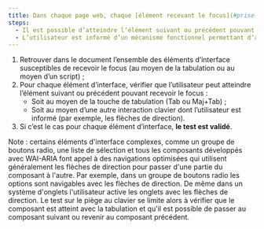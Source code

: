 ```yaml
---
title: Dans chaque page web, chaque [élément recevant le focus](#prise-de-focus) vérifie-t-il une de ces conditions ?
steps:
  - Il est possible d’atteindre l’élément suivant ou précédent pouvant recevoir le focus avec la touche de tabulation ;
  - L’utilisateur est informé d’un mécanisme fonctionnel permettant d’atteindre au clavier l’élément suivant ou précédent pouvant recevoir le focus.
---
```


1. Retrouver dans le document l’ensemble des éléments d’interface susceptibles de recevoir le focus (au moyen de la tabulation ou au moyen d’un script) ;
2. Pour chaque élément d’interface, vérifier que l’utilisateur peut atteindre l’élément suivant ou précédent pouvant recevoir le focus :
   - Soit au moyen de la touche de tabulation (Tab ou Maj+Tab) ;
   - Soit au moyen d’une autre interaction clavier dont l’utilisateur est informé (par exemple, les flèches de direction).
3. Si c’est le cas pour chaque élément d’interface, **le test est validé**.

Note : certains éléments d'interface complexes, comme un groupe de boutons radio, une liste de sélection et tous les composants développés avec WAI-ARIA font appel à des navigations optimisées qui utilisent généralement les flèches de direction pour passer d'une partie du composant à l'autre. Par exemple, dans un groupe de boutons radio les options sont navigables avec les flèches de direction. De même dans un système d'onglets l'utilisateur active les onglets avec les flèches de direction. Le test sur le piège au clavier se limite alors à vérifier que le composant est atteint avec la tabulation et qu'il est possible de passer au composant suivant ou revenir au composant précédent.
